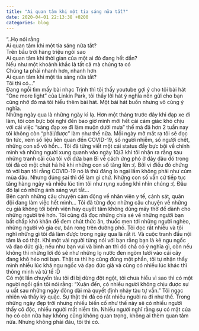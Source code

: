 ```yaml
---
title: "Ai quan tâm khi một tia sáng nữa tắt?"
date: 2020-04-01 22:13:38 +0200
categories: blog
---
```

“..Họ nói rằng  
Ai quan tâm khi một tia sáng nữa tắt?  
Trên bầu trời hàng triệu ngôi sao  
Ai quan tâm khi thời gian của một ai đó đang hết dần?  
Nếu như một khoảnh khắc là tất cả mà chúng ta có  
Chúng ta phải nhanh hơn, nhanh hơn  
Ai quan tâm khi một tia sáng nữa tắt?  
Tôi thì có...”  
Đang ngồi tìm mấy bài nhạc Trịnh thì tôi thấy youtube gợi ý cho tôi bài hát “One more light” của Linkin Park, tôi thấy lời hát ý nghĩa nên gửi cho bạn cũng nhờ đó mà tôi hiểu thêm bài hát. Một bài hát buồn nhưng vô cùng ý nghĩa.  
Những ngày qua là những ngày kì lạ. Hơn một tháng trước đây khi đạp xe đi làm, tôi còn bực bội nghĩ đến bao giờ mình mới hết cái cảm giác khó chịu với cái việc “sáng đạp xe đi làm muộn dưới mưa” thế mà đã hơn 2 tuần nay tôi không còn “phải/được” làm như thế nữa. Mỗi ngày mở mắt ra tôi sẽ đọc tin tức, xem số liệu liên quan đến COVID-19, số người nhiễm, số người chết, những con số vô hồn… Tôi đã từng viết một cái status đầy bực bội về chính mình và những người xung quanh vào ngày 10/3 khi tôi nhận ra rằng sau những tranh cãi của tôi với đứa bạn Bỉ về cách ứng phó ở đây đâu đó trong tôi đã có một chút hả hê khi những con số tăng lên :(. Bởi vì điều đó chứng tỏ với bạn tôi rằng COVID-19 nó là thứ đáng lo ngại lắm không phải như cúm mùa đâu. Nhưng đúng sai thì để làm gì chứ. Những con số vẫn cứ tiếp tục tăng hàng ngày và nhiều lúc tim tôi như rụng xuống khi nhìn chúng :(. Đâu đó lại có những ánh sáng vụt tắt…  
Bên cạnh những câu chuyện cảm động về nhân viên y tế, cảnh sát, quân đội đang làm việc hết mình… Tôi đã từng đọc những câu chuyện về những cụ già không tới bệnh viện hay quyết tâm không dùng máy thở để dành cho những người trẻ hơn. Tôi cũng đã đọc những chia sẻ về những người bạn bất chấp khó khăn để đem chút thức ăn, thuốc men tới những người nghèo, những người vô gia cư, bán rong trên đường phố. Tôi đọc rất nhiều và tôi nghĩ những gì tôi đã làm được trong ngày qua là rất ít. Và cuộc tranh đấu nội tâm là có thật. Khi một vài người từng nói với bạn rằng bạn là kẻ ngu ngốc và đạo đức giả; nếu như bạn vui và bình an thì đó chả có ý nghĩa gì, còn nếu không thì nhừng lời đó sẽ như những lọ nước đen ngòm tưới vào cái cây đang khô héo nơi bạn. Thật ra thì họ cũng đúng một phần, tôi tự nhận thấy mình nhiều lúc khá ngu ngốc và đạo đức giả và cũng có nhiều lúc khác thì thông minh và tử tế :D  
Có một lần chuyến tàu tôi đi bị dừng đột ngột, tôi chưa hiểu vì sao thì có một người ngồi gần tôi nói rằng: “Xuân đến, có nhiều người không chịu được sự u uất sau những ngày đông dài mà quyết định nhảy tàu tự vẫn.” Tôi ngạc nhiên và thấy kỳ quặc. Sự thật thì đã có rất nhiều người ra đi như thế. Trong những ngày đẹp trời nhưng nhiều biến cố như thế này sẽ có nhiều người thấy cô độc, nhiều người mất niềm tin. Nhiều người nghĩ rằng sự có mặt của họ có còn nữa hay không cũng không quan trọng, không ai thèm quan tâm nữa. Nhưng không phải đâu, tôi thì có.
